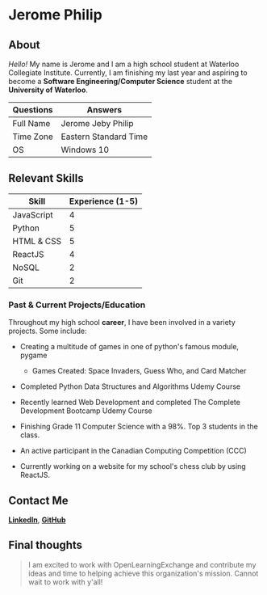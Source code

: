 # Jerome Philip

## About

_Hello!_ My name is Jerome and I am a high school student at Waterloo Collegiate Institute. Currently, I am finishing my last year and aspiring to
become a __Software Engineering/Computer Science__ student at the **University of Waterloo**.

Questions | Answers
--- | --- 
Full Name | Jerome Jeby Philip
Time Zone | Eastern Standard Time
OS | Windows 10

## Relevant Skills

Skill | Experience (1-5)
--- | ---
JavaScript | 4
Python | 5
HTML & CSS | 5
ReactJS | 4
NoSQL | 2
Git | 2

### Past & Current Projects/Education

Throughout my high school **career**, I have been involved in a variety projects. Some include:

* Creating a multitude of games in one of python's famous module, pygame

  * Games Created: Space Invaders, Guess Who, and Card Matcher
  
 * Completed Python Data Structures and Algorithms Udemy Course
 
 * Recently learned Web Development and completed The Complete Development Bootcamp Udemy Course
 
 * Finishing Grade 11 Computer Science with a 98%. Top 3 students in the class.
 
 * An active participant in the Canadian Computing Competition (CCC)
 
 * Currently working on a website for my school's chess club by using ReactJS. 
 
 ## Contact Me
 [**LinkedIn**](https://www.linkedin.com/in/jerome-philip-89a446196/), [**GitHub**](https://github.com/Jeromephilip)
 
 ## Final thoughts
 
 > I am excited to work with OpenLearningExchange and contribute my ideas and time to helping achieve this organization's mission. Cannot wait to work with y'all!
